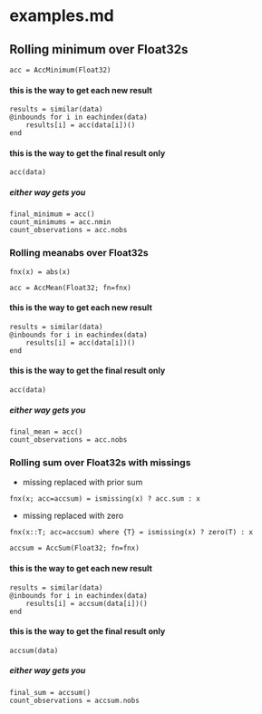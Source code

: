 # examples.md

## Rolling minimum over Float32s
```
acc = AccMinimum(Float32)
```
#### this is the way to get each new result
```
results = similar(data)
@inbounds for i in eachindex(data)
    results[i] = acc(data[i])()
end
```
#### this is the way to get the final result only
```
acc(data)
```

##### either way gets you
```
final_minimum = acc()
count_minimums = acc.nmin
count_observations = acc.nobs
```

### Rolling meanabs over Float32s
```
fnx(x) = abs(x)

acc = AccMean(Float32; fn=fnx)
```

#### this is the way to get each new result
```
results = similar(data)
@inbounds for i in eachindex(data)
    results[i] = acc(data[i])()
end
```
#### this is the way to get the final result only
```
acc(data)
```

##### either way gets you
```
final_mean = acc()
count_observations = acc.nobs
```

### Rolling sum over Float32s with missings
- missing replaced with prior sum
```
fnx(x; acc=accsum) = ismissing(x) ? acc.sum : x
```
- missing replaced with zero
```
fnx(x::T; acc=accsum) where {T} = ismissing(x) ? zero(T) : x

accsum = AccSum(Float32; fn=fnx)
```

#### this is the way to get each new result
```
results = similar(data)
@inbounds for i in eachindex(data)
    results[i] = accsum(data[i])()
end
```
#### this is the way to get the final result only
```
accsum(data)
```

##### either way gets you
```
final_sum = accsum()
count_observations = accsum.nobs
```


